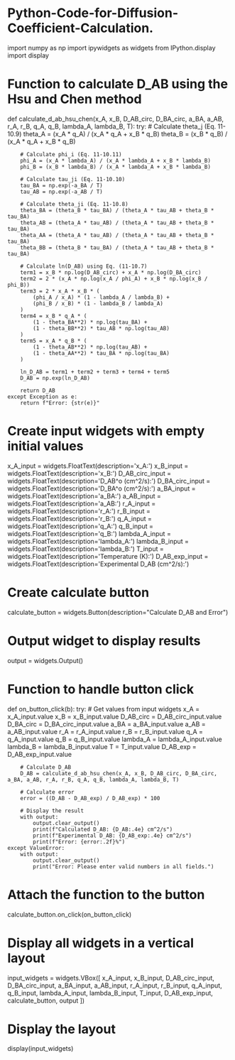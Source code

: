 # Python-Code-for-Diffusion-Coefficient-Calculation.
import numpy as np
import ipywidgets as widgets
from IPython.display import display

# Function to calculate D_AB using the Hsu and Chen method
def calculate_d_ab_hsu_chen(x_A, x_B, D_AB_circ, D_BA_circ, a_BA, a_AB, r_A, r_B, q_A, q_B, lambda_A, lambda_B, T):
    try:
        # Calculate theta_j (Eq. 11-10.9)
        theta_A = (x_A * q_A) / (x_A * q_A + x_B * q_B)
        theta_B = (x_B * q_B) / (x_A * q_A + x_B * q_B)

        # Calculate phi_i (Eq. 11-10.11)
        phi_A = (x_A * lambda_A) / (x_A * lambda_A + x_B * lambda_B)
        phi_B = (x_B * lambda_B) / (x_A * lambda_A + x_B * lambda_B)

        # Calculate tau_ji (Eq. 11-10.10)
        tau_BA = np.exp(-a_BA / T)
        tau_AB = np.exp(-a_AB / T)

        # Calculate theta_ji (Eq. 11-10.8)
        theta_BA = (theta_B * tau_BA) / (theta_A * tau_AB + theta_B * tau_BA)
        theta_AB = (theta_A * tau_AB) / (theta_A * tau_AB + theta_B * tau_BA)
        theta_AA = (theta_A * tau_AB) / (theta_A * tau_AB + theta_B * tau_BA)
        theta_BB = (theta_B * tau_BA) / (theta_A * tau_AB + theta_B * tau_BA)

        # Calculate ln(D_AB) using Eq. (11-10.7)
        term1 = x_B * np.log(D_AB_circ) + x_A * np.log(D_BA_circ)
        term2 = 2 * (x_A * np.log(x_A / phi_A) + x_B * np.log(x_B / phi_B))
        term3 = 2 * x_A * x_B * (
            (phi_A / x_A) * (1 - lambda_A / lambda_B) +
            (phi_B / x_B) * (1 - lambda_B / lambda_A)
        )
        term4 = x_B * q_A * (
            (1 - theta_BA**2) * np.log(tau_BA) +
            (1 - theta_BB**2) * tau_AB * np.log(tau_AB)
        )
        term5 = x_A * q_B * (
            (1 - theta_AB**2) * np.log(tau_AB) +
            (1 - theta_AA**2) * tau_BA * np.log(tau_BA)
        )

        ln_D_AB = term1 + term2 + term3 + term4 + term5
        D_AB = np.exp(ln_D_AB)

        return D_AB
    except Exception as e:
        return f"Error: {str(e)}"

# Create input widgets with empty initial values
x_A_input = widgets.FloatText(description='x_A:')
x_B_input = widgets.FloatText(description='x_B:')
D_AB_circ_input = widgets.FloatText(description='D_AB^o (cm^2/s):')
D_BA_circ_input = widgets.FloatText(description='D_BA^o (cm^2/s):')
a_BA_input = widgets.FloatText(description='a_BA:')
a_AB_input = widgets.FloatText(description='a_AB:')
r_A_input = widgets.FloatText(description='r_A:')
r_B_input = widgets.FloatText(description='r_B:')
q_A_input = widgets.FloatText(description='q_A:')
q_B_input = widgets.FloatText(description='q_B:')
lambda_A_input = widgets.FloatText(description='lambda_A:')
lambda_B_input = widgets.FloatText(description='lambda_B:')
T_input = widgets.FloatText(description='Temperature (K):')
D_AB_exp_input = widgets.FloatText(description='Experimental D_AB (cm^2/s):')

# Create calculate button
calculate_button = widgets.Button(description="Calculate D_AB and Error")

# Output widget to display results
output = widgets.Output()

# Function to handle button click
def on_button_click(b):
    try:
        # Get values from input widgets
        x_A = x_A_input.value
        x_B = x_B_input.value
        D_AB_circ = D_AB_circ_input.value
        D_BA_circ = D_BA_circ_input.value
        a_BA = a_BA_input.value
        a_AB = a_AB_input.value
        r_A = r_A_input.value
        r_B = r_B_input.value
        q_A = q_A_input.value
        q_B = q_B_input.value
        lambda_A = lambda_A_input.value
        lambda_B = lambda_B_input.value
        T = T_input.value
        D_AB_exp = D_AB_exp_input.value

        # Calculate D_AB
        D_AB = calculate_d_ab_hsu_chen(x_A, x_B, D_AB_circ, D_BA_circ, a_BA, a_AB, r_A, r_B, q_A, q_B, lambda_A, lambda_B, T)

        # Calculate error
        error = ((D_AB - D_AB_exp) / D_AB_exp) * 100

        # Display the result
        with output:
            output.clear_output()
            print(f"Calculated D_AB: {D_AB:.4e} cm^2/s")
            print(f"Experimental D_AB: {D_AB_exp:.4e} cm^2/s")
            print(f"Error: {error:.2f}%")
    except ValueError:
        with output:
            output.clear_output()
            print("Error: Please enter valid numbers in all fields.")

# Attach the function to the button
calculate_button.on_click(on_button_click)

# Display all widgets in a vertical layout
input_widgets = widgets.VBox([
    x_A_input, x_B_input, D_AB_circ_input, D_BA_circ_input, a_BA_input, a_AB_input,
    r_A_input, r_B_input, q_A_input, q_B_input, lambda_A_input, lambda_B_input,
    T_input, D_AB_exp_input, calculate_button, output
])

# Display the layout
display(input_widgets)
